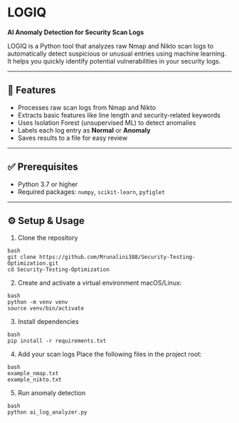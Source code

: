 
# LOGIQ  
**AI Anomaly Detection for Security Scan Logs**

LOGIQ is a Python tool that analyzes raw Nmap and Nikto scan logs to automatically detect suspicious or unusual entries using machine learning. It helps you quickly identify potential vulnerabilities in your security logs.

---

## 🚀 Features

- Processes raw scan logs from Nmap and Nikto  
- Extracts basic features like line length and security-related keywords  
- Uses Isolation Forest (unsupervised ML) to detect anomalies  
- Labels each log entry as **Normal** or **Anomaly**  
- Saves results to a file for easy review

---

## ✅ Prerequisites

- Python 3.7 or higher  
- Required packages: `numpy`, `scikit-learn`, `pyfiglet`

---

## ⚙️ Setup & Usage

 1. Clone the repository
```
bash
git clone https://github.com/Mrunalini388/Security-Testing-Optimization.git
cd Security-Testing-Optimization
```
2. Create and activate a virtual environment
    macOS/Linux:
```
bash
python -m venv venv
source venv/bin/activate
```
3. Install dependencies
```
bash
pip install -r requirements.txt
```
4. Add your scan logs
Place the following files in the project root:
```
bash
example_nmap.txt
example_nikto.txt
```
5. Run anomaly detection
```
bash
python ai_log_analyzer.py
```



